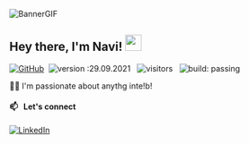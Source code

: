 ![BannerGIF](https://i.imgur.com/nniwItA.png)

## Hey there, I'm Navi! <img src="https://i.imgur.com/tWME55Z.gif" width="29px">

[![GitHub](https://img.shields.io/github/followers/naviace?label=follow&style=social)](https://github.com/naviace)&nbsp;
![version :29.09.2021](https://img.shields.io/badge/version-29.09.2021-informational) &nbsp;
![visitors](https://visitor-badge.laobi.icu/badge?page_id=naviace.naviace) &nbsp;
![build: passing](https://img.shields.io/badge/build-passing-success)

👨‍💻  I'm passionate about anythg inte!b! </br>

#### 📫 &nbsp; Let's connect

<a href="https://bit.ly/3ieZPQy"><img alt="LinkedIn" src="https://img.shields.io/badge/linkedin%20-%230077B5.svg?&style=flat&logo=linkedin&logoColor=white"/></a> &nbsp;
